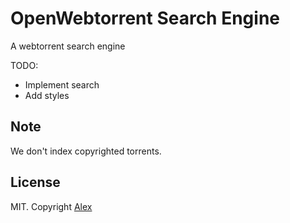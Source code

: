 # OpenWebtorrent Search Engine

A webtorrent search engine

TODO:
- Implement search
- Add styles

## Note
We don't index copyrighted torrents.

## License
MIT. Copyright [Alex](https://github.com/alxhotel)

